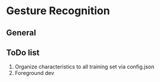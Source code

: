 #  Gesture Recognition

## General

<NULL>

## ToDo list
1. Organize characteristics to all training set via config.json
2. Foreground dev

